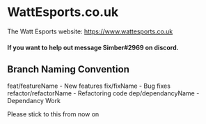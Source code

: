# WattEsports.co.uk
The Watt Esports website: https://www.wattesports.co.uk

#### If you want to help out message Simber#2969 on discord. 

## Branch Naming Convention
feat/featureName - New features
fix/fixName - Bug fixes
refactor/refactorName - Refactoring code
dep/dependancyName - Dependancy Work

Please stick to this from now on